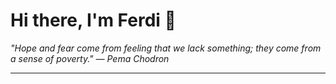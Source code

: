 <h1>Hi there, I'm Ferdi 👋</h1>

<p><em>
  "Hope and fear come from feeling that we lack something; they come from a sense of poverty." — Pema Chodron
</em></p>

---
